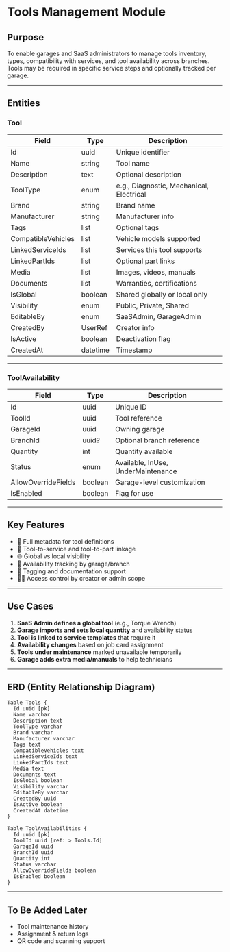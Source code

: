 # Tools Management Module

## Purpose

To enable garages and SaaS administrators to manage tools inventory, types, compatibility with services, and tool availability across branches. Tools may be required in specific service steps and optionally tracked per garage.

---

## Entities

### Tool

| Field              | Type         | Description                              |
| ------------------ | ------------ | ---------------------------------------- |
| Id                 | uuid         | Unique identifier                        |
| Name               | string       | Tool name                                |
| Description        | text         | Optional description                     |
| ToolType           | enum         | e.g., Diagnostic, Mechanical, Electrical |
| Brand              | string       | Brand name                               |
| Manufacturer       | string       | Manufacturer info                        |
| Tags               | list<string> | Optional tags                            |
| CompatibleVehicles | list<string> | Vehicle models supported                 |
| LinkedServiceIds   | list<uuid>   | Services this tool supports              |
| LinkedPartIds      | list<uuid>   | Optional part links                      |
| Media              | list<string> | Images, videos, manuals                  |
| Documents          | list<string> | Warranties, certifications               |
| IsGlobal           | boolean      | Shared globally or local only            |
| Visibility         | enum         | Public, Private, Shared                  |
| EditableBy         | enum         | SaaSAdmin, GarageAdmin                   |
| CreatedBy          | UserRef      | Creator info                             |
| IsActive           | boolean      | Deactivation flag                        |
| CreatedAt          | datetime     | Timestamp                                |

---

### ToolAvailability

| Field               | Type    | Description                        |
| ------------------- | ------- | ---------------------------------- |
| Id                  | uuid    | Unique ID                          |
| ToolId              | uuid    | Tool reference                     |
| GarageId            | uuid    | Owning garage                      |
| BranchId            | uuid?   | Optional branch reference          |
| Quantity            | int     | Quantity available                 |
| Status              | enum    | Available, InUse, UnderMaintenance |
| AllowOverrideFields | boolean | Garage-level customization         |
| IsEnabled           | boolean | Flag for use                       |

---

## Key Features

* 🧰 Full metadata for tool definitions
* 🔧 Tool-to-service and tool-to-part linkage
* 🌐 Global vs local visibility
* 📍 Availability tracking by garage/branch
* 🧪 Tagging and documentation support
* 🧑‍🔧 Access control by creator or admin scope

---

## Use Cases

1. **SaaS Admin defines a global tool** (e.g., Torque Wrench)
2. **Garage imports and sets local quantity** and availability status
3. **Tool is linked to service templates** that require it
4. **Availability changes** based on job card assignment
5. **Tools under maintenance** marked unavailable temporarily
6. **Garage adds extra media/manuals** to help technicians

---

## ERD (Entity Relationship Diagram)

```dbml
Table Tools {
  Id uuid [pk]
  Name varchar
  Description text
  ToolType varchar
  Brand varchar
  Manufacturer varchar
  Tags text
  CompatibleVehicles text
  LinkedServiceIds text
  LinkedPartIds text
  Media text
  Documents text
  IsGlobal boolean
  Visibility varchar
  EditableBy varchar
  CreatedBy uuid
  IsActive boolean
  CreatedAt datetime
}

Table ToolAvailabilities {
  Id uuid [pk]
  ToolId uuid [ref: > Tools.Id]
  GarageId uuid
  BranchId uuid
  Quantity int
  Status varchar
  AllowOverrideFields boolean
  IsEnabled boolean
}
```

---

## To Be Added Later

* Tool maintenance history
* Assignment & return logs
* QR code and scanning support
